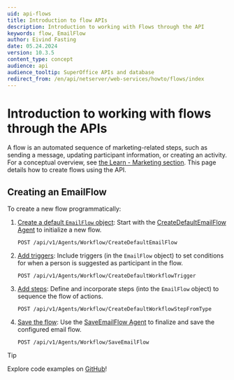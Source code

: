 ```yaml
---
uid: api-flows
title: Introduction to flow APIs
description: Introduction to working with Flows through the API
keywords: flow, EmailFlow
author: Eivind Fasting
date: 05.24.2024
version: 10.3.5
content_type: concept
audience: api
audience_tooltip: SuperOffice APIs and database
redirect_from: /en/api/netserver/web-services/howto/flows/index
---
```


# Introduction to working with flows through the APIs

A flow is an automated sequence of marketing-related steps, such as sending a message, updating participant information, or creating an activity. For a conceptual overview, see [the Learn - Marketing section][1]. This page details how to create flows using the API.

## Creating an EmailFlow

To create a new flow programmatically:

1. [Create a default `EmailFlow` object][4]: Start with the [CreateDefaultEmailFlow Agent][2] to initialize a new flow.

    ```http
    POST /api/v1/Agents/Workflow/CreateDefaultEmailFlow
    ```

1. [Add triggers][5]: Include triggers (in the `EmailFlow` object) to set conditions for when a person is suggested as participant in the flow.

    ```http
    POST /api/v1/Agents/Workflow/CreateDefaultWorkflowTrigger
    ```

1. [Add steps][6]: Define and incorporate steps (into the `EmailFlow` object) to sequence the flow of actions.

    ```http
    POST /api/v1/Agents/Workflow/CreateDefaultWorkflowStepFromType
    ```

1. [Save the flow][7]: Use the [SaveEmailFlow Agent][3] to finalize and save the configured email flow.

    ```http
    POST /api/v1/Agents/Workflow/SaveEmailFlow
    ```

> [!TIP]
> Explore code examples on [GitHub][8]!

<!-- Referenced links -->
[1]: ../../../../marketing/flows/learn/index.md
[2]: ../../../reference/restful/agent/Workflow_Agent/v1WorkflowAgent_CreateDefaultEmailFlow.md
[3]: ../../../reference/restful/agent/Workflow_Agent/v1WorkflowAgent_SaveEmailFlow.md
[4]: rest-create-default-email-flow.md
[5]: rest-create-flow-trigger.md
[6]: rest-create-flow-step.md
[7]: rest-save-flow.md
[8]: https://github.com/SuperOffice/RESTful-HTTP-Queries/blob/eivinds/src/Flow.http
